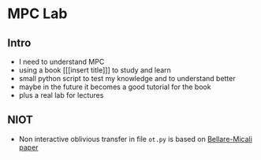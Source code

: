 # MPC Lab

## Intro

* I need to understand MPC
* using a book [[[insert title]]] to study and learn
* small python script to test my knowledge and to understand better
* maybe in the future it becomes a good tutorial for the book
* plus a real lab for lectures

## NIOT

* Non interactive oblivious transfer in file `ot.py` is based on [Bellare-Micali paper](https://cseweb.ucsd.edu/~mihir/papers/niot.pdf)

